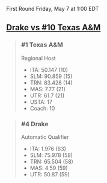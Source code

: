 First Round
Friday, May 7 at 1:00 EDT
## [Drake vs #10 Texas A&M](https://www.ncaa.com/game/5833674) 

> ### #1 Texas A&M  
> Regional Host  
> - ITA: 50.147 (10)  
> - SLM: 90.859 (15)  
> - TRN: 83.428 (14)  
> - MAS: 7.77 (21)  
> - UTR: 61.7 (21)  
> - USTA: 17  
> - Coach: 10  

> ### #4 Drake  
> Automatic Qualifier  
> - ITA: 1.976 (63)  
> - SLM: 75.978 (58)  
> - TRN: 65.504 (58)  
> - MAS: 4.59 (59)  
> - UTR: 50.87 (59)  